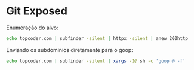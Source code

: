 # Git Exposed

Enumeração do alvo:

```bash
echo topcoder.com | subfinder -silent | httpx -silent | anew 200http
```

Enviando os subdomínios diretamente para o goop:

```bash
echo topcoder.com | subfinder -silent | xargs -I@ sh -c 'goop @ -f'
```
